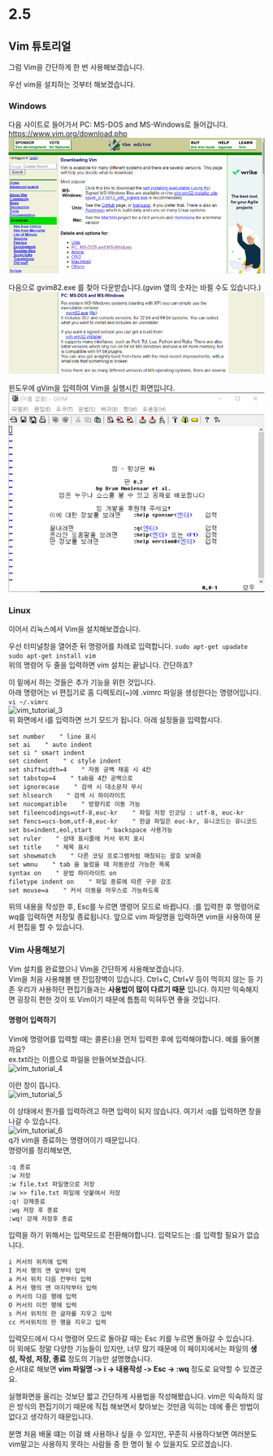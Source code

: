 # 2.5
## Vim 튜토리얼

그럼 Vim을 간단하게 한 번 사용해보겠습니다.  

우선 vim을 설치하는 것부터 해보겠습니다.  
### Windows
다음 사이트로 들어가서 PC: MS-DOS and MS-Windows로 들어갑니다.  
https://www.vim.org/download.php  
![vim_tutorial_0](./img/vim_tutorial_0.PNG)  

다음으로 gvim82.exe 를 찾아 다운받습니다.(gvim 옆의 숫자는 바뀔 수도 있습니다.)  
![vim_tutorial_1](./img/vim_tutorial_1.PNG)  

윈도우에 gVim을 입력하여 Vim을 실행시킨 화면입니다.  
![vim_tutorial_2](./img/vim_tutorial_2.PNG)  

### Linux
이어서 리눅스에서 Vim을 설치해보겠습니다.  

우선 터미널창을 열어준 뒤 명령어를 차례로 입력합니다.
```sudo apt-get upadate```  
```sudo apt-get install vim```  
위의 명령어 두 줄을 입력하면 vim 설치는 끝납니다. 간단하죠?

이 밑에서 하는 것들은 추가 기능을 위한 것입니다.  
아래 명령어는 vi 편집기로 홈 디렉토리(~)에 .vimrc 파일을 생성한다는 명령어입니다.  
```vi ~/.vimrc```  
![vim_tutorial_3](./img/vim_tutorial_3.PNG)  
위 화면에서 i를 입력하면 쓰기 모드가 됩니다. 아래 설정들을 입력합시다.  
```
set number    " line 표시
set ai    " auto indent
set si " smart indent
set cindent    " c style indent
set shiftwidth=4    " 자동 공백 채움 시 4칸
set tabstop=4    " tab을 4칸 공백으로
set ignorecase    " 검색 시 대소문자 무시
set hlsearch    " 검색 시 하이라이트
set nocompatible    " 방향키로 이동 가능
set fileencodings=utf-8,euc-kr    " 파일 저장 인코딩 : utf-8, euc-kr
set fencs=ucs-bom,utf-8,euc-kr    " 한글 파일은 euc-kr, 유니코드는 유니코드
set bs=indent,eol,start    " backspace 사용가능
set ruler    " 상태 표시줄에 커서 위치 표시
set title    " 제목 표시
set showmatch    " 다른 코딩 프로그램처럼 매칭되는 괄호 보여줌
set wmnu    " tab 을 눌렀을 때 자동완성 가능한 목록
syntax on    " 문법 하이라이트 on
filetype indent on    " 파일 종류에 따른 구문 강조
set mouse=a    " 커서 이동을 마우스로 가능하도록
```
위의 내용을 작성한 후, Esc를 누르면 명령어 모드로 바뀝니다. :를 입력한 후 명령어로 wq를 입력하면 저장및 종료됩니다. 앞으로 vim 파일명을 입력하면 vim을 사용하여 문서 편집을 할 수 있습니다.  

### Vim 사용해보기
Vim 설치를 완료했으니 Vim을 간단하게 사용해보겠습니다.  
Vim을 처음 사용해볼 땐 진입장벽이 있습니다. Ctrl+C, Ctrl+V 등이 먹히지 않는 등 기존 우리가 사용하던 편집기들과는 __사용법이 많이 다르기 때문__ 입니다. 하지만 익숙해지면 굉장히 편한 것이 또 Vim이기 때문에 틈틈히 익혀두면 좋을 것입니다.  

#### 명령어 입력하기
Vim에 명령어를 입력할 때는 콜론(:)을 먼저 입력한 후에 입력해야합니다. 예를 들어볼까요?  
ex.txt라는 이름으로 파일을 만들어보겠습니다.  
![vim_tutorial_4](./img/vim_tutorial_4.PNG)  

이런 창이 뜹니다.  
![vim_tutorial_5](./img/vim_tutorial_5.PNG)  

이 상태에서 뭔가를 입력하려고 하면 입력이 되지 않습니다. 여기서 :q를 입력하면 창을 나갈 수 있습니다.  
![vim_tutorial_6](./img/vim_tutorial_6.PNG)  
q가 vim을 종료하는 명령어이기 때문입니다.  
명령어를 정리해보면,
```
:q 종료
:w 저장
:w file.txt 파일명으로 저장
:w >> file.txt 파일에 덧붙여서 저장
:q! 강제종료
:wq 저장 후 종료
:wq! 강제 저장후 종료
```

입력을 하기 위해서는 입력모드로 전환해야합니다. 입력모드는 :를 입력할 필요가 없습니다.
```
i 커서의 위치에 입력
I 커서 행의 맨 앞부터 입력
a 커서 위치 다음 칸부터 입력
A 커서 행의 맨 마지막부터 입력
o 커서의 다음 행에 입력
O 커서의 이전 행에 입력
s 커서 위치의 한 글자를 지우고 입력
cc 커서위치의 한 행을 지우고 입력
```

입력모드에서 다시 명령어 모드로 돌아갈 때는 Esc 키를 누르면 돌아갈 수 있습니다.  
이 외에도 정말 다양한 기능들이 있지만, 너무 많기 때문에 이 페이지에서는 파일의 __생성, 작성, 저장, 종료__ 정도의 기능만 설명했습니다.  
순서대로 해보면 __vim 파일명 -> i -> 내용작성 -> Esc -> :wq__ 정도로 요약할 수 있겠군요.  

실행화면을 올리는 것보단 짧고 간단하게 사용법을 작성해봤습니다. vim은 익숙하지 않은 방식의 편집기이기 때문에 직접 해보면서 찾아보는 것만큼 익히는 데에 좋은 방법이 없다고 생각하기 때문입니다.  

분명 처음 배울 떄는 이걸 왜 사용하나 싶을 수 있지만, 꾸준히 사용하다보면 여러분도 vim말고는 사용하지 못하는 사람들 중 한 명이 될 수 있을지도 모르겠습니다.

